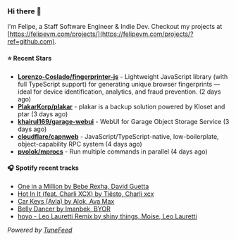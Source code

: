 ### Hi there 👋

I'm Felipe, a Staff Software Engineer & Indie Dev. Checkout my projects at [https://felipevm.com/projects/](https://felipevm.com/projects/?ref=github.com).

#### ⭐ Recent Stars
- **[Lorenzo-Coslado/fingerprinter-js](https://github.com/Lorenzo-Coslado/fingerprinter-js)** - Lightweight JavaScript library (with full TypeScript support) for generating unique browser fingerprints — ideal for device identification, analytics, and fraud prevention. (2 days ago)
- **[PlakarKorp/plakar](https://github.com/PlakarKorp/plakar)** - plakar is a backup solution powered by Kloset and ptar (3 days ago)
- **[khairul169/garage-webui](https://github.com/khairul169/garage-webui)** - WebUI for Garage Object Storage Service (3 days ago)
- **[cloudflare/capnweb](https://github.com/cloudflare/capnweb)** - JavaScript/TypeScript-native, low-boilerplate, object-capability RPC system (4 days ago)
- **[pvolok/mprocs](https://github.com/pvolok/mprocs)** - Run multiple commands in parallel (4 days ago)

#### 🎧 Spotify recent tracks
- [One in a Million by Bebe Rexha, David Guetta](https://open.spotify.com/track/3YfGTvsTAWGC2lgoDOikUz)
- [Hot In It (feat. Charli XCX) by Tiësto, Charli xcx](https://open.spotify.com/track/5pNFibJLq7dvoDVIIcQBkn)
- [Car Keys (Ayla) by Alok, Ava Max](https://open.spotify.com/track/00E0Z2jrF7reoHps4zcbWQ)
- [Belly Dancer by Imanbek, BYOR](https://open.spotify.com/track/7fZBQnc0zXwVybgCIrQQil)
- [hoyo - Leo Lauretti Remix by shiny things, Moise, Leo Lauretti](https://open.spotify.com/track/2YeHyC3QwNRWfqE1NlyQ8z)

_Powered by [TuneFeed](https://tunefeed.app?ref=github.com)_
